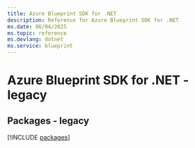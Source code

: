 ```yaml
---
title: Azure Blueprint SDK for .NET
description: Reference for Azure Blueprint SDK for .NET
ms.date: 06/04/2025
ms.topic: reference
ms.devlang: dotnet
ms.service: blueprint
---
```

# Azure Blueprint SDK for .NET - legacy
## Packages - legacy
[!INCLUDE [packages](blueprint-index.md)]